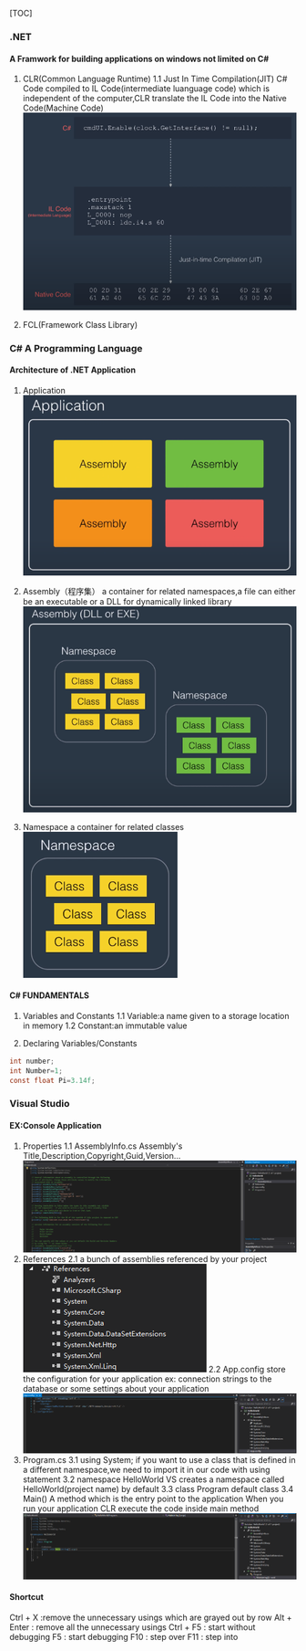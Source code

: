 [TOC]

### .NET
#### A Framwork for building applications on windows not limited on C#
1. CLR(Common Language Runtime)
1.1 Just In Time Compilation(JIT)
C# Code compiled to IL Code(intermediate luanguage code) which is independent of the computer,CLR translate the IL Code into the Native Code(Machine Code)
![JIT](./assets/JIT.png)

2. FCL(Framework Class Library) 

### C# A Programming Language
#### Architecture of .NET Application

1. Application
![application](./assets/application.png)

2. Assembly（程序集）
a container for related namespaces,a file can either be an executable or a DLL for dynamically linked library
![assembly](./assets/assembly.png)

3. Namespace
a container for related classes
![namespace](./assets/namespace.png)

#### C# FUNDAMENTALS
1. Variables and Constants
1.1 Variable:a name given to a storage location in memory
1.2 Constant:an immutable value

2. Declaring Variables/Constants
```csharp
int number;
int Number=1;
const float Pi=3.14f;
```



### Visual Studio
#### EX:Console Application
1. Properties
1.1 AssemblyInfo.cs
Assembly's Title,Description,Copyright,Guid,Version...
![assemblyinfo](./assets/assemblyinfo.png)
2. References
2.1 a bunch of assemblies referenced by your project
![references](./assets/references.png)
2.2 App.config
store the configuration for your application
ex: connection strings to the database or some settings about your application
![app.config](./assets/app.config.png)
3. Program.cs
3.1 using System;
if you want to use a class that is defined in a different namespace,we need to import it in our code with using statement
3.2 namespace HelloWorld
VS creates a namespace called HelloWorld(project name) by default 
3.3 class Program
default class
3.4 Main()
A method which is the entry point to the application
When you run your application CLR execute the code inside main method 
![program.cs](./assets/program.cs.png)

#### Shortcut
Ctrl + X :remove the unnecessary usings which are grayed out by row
Alt + Enter : remove all the unnecessary usings
Ctrl + F5 : start without debugging
F5 : start debugging
F10 : step over
F11 : step into
